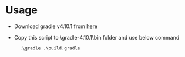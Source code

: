 # Usage
+ Download gradle v4.10.1 from [here](https://gradle.org/releases/)
+ Copy this script to \gradle-4.10.1\bin folder and use below command
  
	    .\gradle .\build.gradle
     
  
